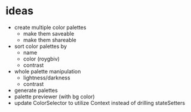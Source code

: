 # ideas

- create multiple color palettes
  - make them saveable
  - make them shareable
- sort color palettes by
  - name
  - color (roygbiv)
  - contrast
- whole palette manipulation
  - lightness/darkness
  - contrast
- generate palettes
- palette previewer (with bg color)
- update ColorSelector to utilize Context instead of drilling stateSetters
